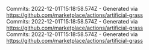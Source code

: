 Commits: 2022-12-01T15:18:58.574Z - Generated via https://github.com/marketplace/actions/artificial-grass
<br>
Commits: 2022-12-01T15:18:58.574Z - Generated via https://github.com/marketplace/actions/artificial-grass
<br>
Commits: 2022-12-01T15:18:58.574Z - Generated via https://github.com/marketplace/actions/artificial-grass
<br>
